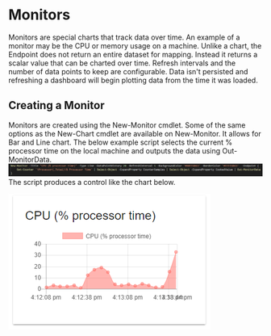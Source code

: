 # Monitors

Monitors are special charts that track data over time. An example of a monitor may be the CPU or memory usage on a machine. Unlike a chart, the Endpoint does not return an entire dataset for mapping. Instead it returns a scalar value that can be charted over time. Refresh intervals and the number of data points to keep are configurable. Data isn't persisted and refreshing a dashboard will begin plotting data from the time it was loaded. 

## Creating a Monitor

Monitors are created using the New-Monitor cmdlet. Some of the same options as the New-Chart cmdlet are available on New-Monitor. It allows for Bar and Line chart. The below example script selects the current % processor time on the local machine and outputs the data using Out-MonitorData.  ![](/assets/new-monitor-example-script.png)The script produces a control like the chart below. 

![](/assets/new-monitor-example-chart.png)




